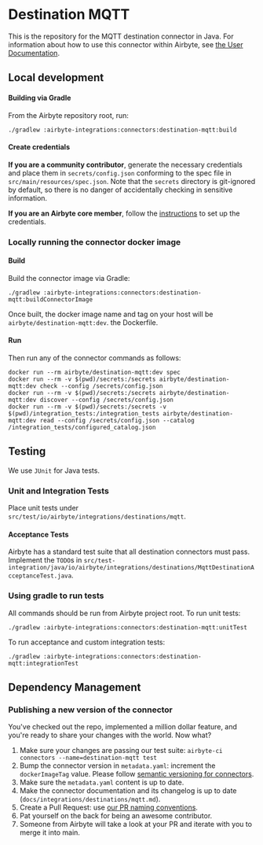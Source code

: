 # Destination MQTT

This is the repository for the MQTT destination connector in Java.
For information about how to use this connector within Airbyte, see [the User Documentation](https://docs.airbyte.io/integrations/destinations/mqtt).

## Local development

#### Building via Gradle

From the Airbyte repository root, run:

```
./gradlew :airbyte-integrations:connectors:destination-mqtt:build
```

#### Create credentials

**If you are a community contributor**, generate the necessary credentials and place them in `secrets/config.json` conforming to the spec file in `src/main/resources/spec.json`.
Note that the `secrets` directory is git-ignored by default, so there is no danger of accidentally checking in sensitive information.

**If you are an Airbyte core member**, follow the [instructions](https://docs.airbyte.io/connector-development#using-credentials-in-ci) to set up the credentials.

### Locally running the connector docker image

#### Build

Build the connector image via Gradle:

```
./gradlew :airbyte-integrations:connectors:destination-mqtt:buildConnectorImage
```

Once built, the docker image name and tag on your host will be `airbyte/destination-mqtt:dev`.
the Dockerfile.

#### Run

Then run any of the connector commands as follows:

```
docker run --rm airbyte/destination-mqtt:dev spec
docker run --rm -v $(pwd)/secrets:/secrets airbyte/destination-mqtt:dev check --config /secrets/config.json
docker run --rm -v $(pwd)/secrets:/secrets airbyte/destination-mqtt:dev discover --config /secrets/config.json
docker run --rm -v $(pwd)/secrets:/secrets -v $(pwd)/integration_tests:/integration_tests airbyte/destination-mqtt:dev read --config /secrets/config.json --catalog /integration_tests/configured_catalog.json
```

## Testing

We use `JUnit` for Java tests.

### Unit and Integration Tests

Place unit tests under `src/test/io/airbyte/integrations/destinations/mqtt`.

#### Acceptance Tests

Airbyte has a standard test suite that all destination connectors must pass. Implement the `TODO`s in
`src/test-integration/java/io/airbyte/integrations/destinations/MqttDestinationAcceptanceTest.java`.

### Using gradle to run tests

All commands should be run from Airbyte project root.
To run unit tests:

```
./gradlew :airbyte-integrations:connectors:destination-mqtt:unitTest
```

To run acceptance and custom integration tests:

```
./gradlew :airbyte-integrations:connectors:destination-mqtt:integrationTest
```

## Dependency Management

### Publishing a new version of the connector

You've checked out the repo, implemented a million dollar feature, and you're ready to share your changes with the world. Now what?

1. Make sure your changes are passing our test suite: `airbyte-ci connectors --name=destination-mqtt test`
2. Bump the connector version in `metadata.yaml`: increment the `dockerImageTag` value. Please follow [semantic versioning for connectors](https://docs.airbyte.com/contributing-to-airbyte/resources/pull-requests-handbook/#semantic-versioning-for-connectors).
3. Make sure the `metadata.yaml` content is up to date.
4. Make the connector documentation and its changelog is up to date (`docs/integrations/destinations/mqtt.md`).
5. Create a Pull Request: use [our PR naming conventions](https://docs.airbyte.com/contributing-to-airbyte/resources/pull-requests-handbook/#pull-request-title-convention).
6. Pat yourself on the back for being an awesome contributor.
7. Someone from Airbyte will take a look at your PR and iterate with you to merge it into main.
